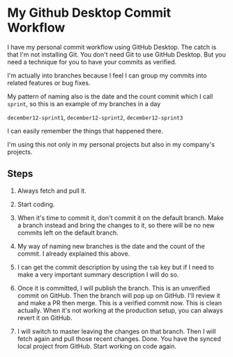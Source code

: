 # My Github Desktop Commit Workflow
I have my personal commit workflow using GitHub Desktop.
The catch is that I'm not installing Git. 
You don't need Git to use GitHub Desktop.
But you need a technique for you to have your commits as
verified.

I'm actually into branches because I feel
I can group my commits into related features 
or bug fixes.

My pattern of naming also is the date and 
the count commit which I call `sprint`, so
this is an example of my branches in a day

`december12-sprint1`, `december12-sprint2`, 
`december12-sprint3`

I can easily remember the things that happened 
there.

I'm using this not only in my personal projects
but also in my company's projects.

## Steps
1. Always fetch and pull it.

2. Start coding.

3. When it's time to commit it, don't
commit it on the default branch.
Make a branch instead and bring the 
changes to it, so there will be no 
new commits left on the default branch.

4. My way of naming new branches is 
the date and the count of the commit.
I already explained this above.

5. I can get the commit description by 
using the `tab` key but if I need to make 
a very important summary description I will do so.

6. Once it is committed, I will publish the branch.
This is an unverified commit on GitHub.
Then the branch will pop up on GitHub. I'll review 
it and make a PR then merge. This is a verified
commit now. This is clean actually. When it's not 
working at the production setup, you can always
revert it on GitHub.

7. I will switch to master leaving the changes on that
branch. Then I will fetch again and pull those recent
changes. Done. You have the synced local project
from GitHub. Start working on code again.
